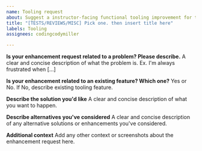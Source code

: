 ```yaml
---
name: Tooling request
about: Suggest a instructor-facing functional tooling improvement for this repo
title: "[TESTS/REVIEWS/MISC] Pick one. then insert title here"
labels: Tooling
assignees: codingcodymiller

---
```


**Is your enhancement request related to a problem? Please describe.**
A clear and concise description of what the problem is. Ex. I'm always frustrated when [...]

**Is your enhancement related to an existing feature? Which one?**
Yes or No. If No, describe existing tooling feature.

**Describe the solution you'd like**
A clear and concise description of what you want to happen.

**Describe alternatives you've considered**
A clear and concise description of any alternative solutions or enhancements you've considered.

**Additional context**
Add any other context or screenshots about the enhancement request here.
